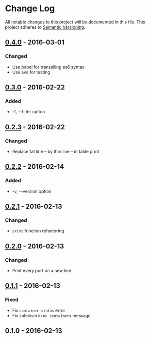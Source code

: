 # Change Log
All notable changes to this project will be documented in this file.
This project adheres to [Semantic Versioning](http://semver.org/).

## [0.4.0] - 2016-03-01
### Changed
- Use babel for transpiling es6 syntax
- Use ava for testing

## [0.3.0] - 2016-02-22
### Added
- -f, --filter option

## [0.2.3] - 2016-02-22
### Changed
- Replace fat line `━` by thin line `─` in table print

## [0.2.2] - 2016-02-14
### Added
- -v, --version option

## [0.2.1] - 2016-02-13
### Changed
- `print` function refactoring

## [0.2.0] - 2016-02-13
### Changed
- Print every port on a new line

## [0.1.1] - 2016-02-13
### Fixed
- Fix `container status` error
- Fix solecism in `no containers` message

## 0.1.0 - 2016-02-13

[0.4.0]: https://github.com/zacheagle/dockerps/compare/v0.3.0...v0.4.0
[0.3.0]: https://github.com/zacheagle/dockerps/compare/v0.2.3...v0.3.0
[0.2.3]: https://github.com/zacheagle/dockerps/compare/v0.2.2...v0.2.3
[0.2.2]: https://github.com/zacheagle/dockerps/compare/v0.2.1...v0.2.2
[0.2.1]: https://github.com/zacheagle/dockerps/compare/v0.2.0...v0.2.1
[0.2.0]: https://github.com/zacheagle/dockerps/compare/v0.1.1...v0.2.0
[0.1.1]: https://github.com/zacheagle/dockerps/compare/v0.1.0...v0.1.1
